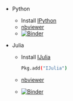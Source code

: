 * Python
  - Install [IPython](https://github.com/ipython/ipython)
  - [nbviewer](http://nbviewer.ipython.org/github/fdiblen/notebooks/tree/master/python/)
  - [![Binder](http://mybinder.org/badge.svg)](http://mybinder.org:/repo/fdiblen/notebooks/python)

* Julia
  - Install [IJulia](https://github.com/JuliaLang/IJulia.jl)
    ```bash
    Pkg.add("IJulia")
    ```

  - [nbviewer](http://nbviewer.ipython.org/github/fdiblen/notebooks/tree/master/julia/)
  - [![Binder](http://mybinder.org/badge.svg)](http://mybinder.org:/repo/fdiblen/notebooks/julia)
